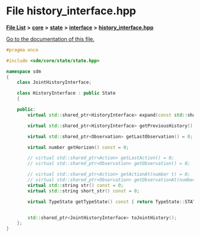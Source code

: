 
# File history\_interface.hpp

[**File List**](files.md) **>** [**core**](dir_92216a09053680f71034e5e26026ee62.md) **>** [**state**](dir_d0d8dc666ec4ca9b544d63f25347f269.md) **>** [**interface**](dir_21fe4a973b70de512eb6303f0a371aff.md) **>** [**history\_interface.hpp**](history__interface_8hpp.md)

[Go to the documentation of this file.](history__interface_8hpp.md) 


````cpp
#pragma once

#include <sdm/core/state/state.hpp>

namespace sdm
{
    class JointHistoryInterface;

    class HistoryInterface : public State
    {

    public:
        virtual std::shared_ptr<HistoryInterface> expand(const std::shared_ptr<Observation> &observation, bool backup = true) = 0;

        virtual std::shared_ptr<HistoryInterface> getPreviousHistory() = 0;

        virtual std::shared_ptr<Observation> getLastObservation() = 0;

        virtual number getHorizon() const = 0;

        // virtual std::shared_ptr<Action> getLastAction() = 0;
        // virtual std::shared_ptr<Observation> getObservation() = 0;

        // virtual std::shared_ptr<Action> getActionAt(number t) = 0;
        // virtual std::shared_ptr<Observation> getObservationAt(number t) = 0;
        virtual std::string str() const = 0;
        virtual std::string short_str() const = 0;

        virtual TypeState getTypeState() const { return TypeState::STATE; }


        std::shared_ptr<JointHistoryInterface> toJointHistory();
    };
}
````

